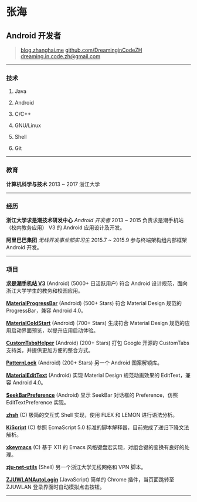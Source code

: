 # 张海

## Android 开发者

> [blog.zhanghai.me](http://blog.zhanghai.me)
> [github.com/DreaminginCodeZH](https://github.com/DreaminginCodeZH)
> [dreaming.in.code.zh@gmail.com](mailto:dreaming.in.code.zh@gmail.com)

------

### 技术

1. Java

2. Android

3. C/C++

4. GNU/Linux

5. Shell

6. Git

------

### 教育

**计算机科学与技术** 2013 ~ 2017
    浙江大学

------

### 经历

**浙江大学求是潮技术研发中心** *Android 开发者* 2013 ~ 2015
    负责求是潮手机站（校内教务应用） V3 的 Android 应用设计及开发。

**阿里巴巴集团** *无线开发事业部实习生* 2015.7 ~ 2015.9
    参与终端架构组内部框架 Android 开发。

------

### 项目

**[求是潮手机站 V3](https://play.google.com/store/apps/details?id=com.myqsc.mobile3)** (Android) (5000+ 日活跃用户)
    符合 Android 设计规范，面向浙江大学学生的教务和校园应用。

**[MaterialProgressBar](https://github.com/DreaminginCodeZH/MaterialProgressBar)** (Android) (500+ Stars)
    符合 Material Design 规范的 ProgressBar，兼容 Android 4.0。

**[MaterialColdStart](https://github.com/DreaminginCodeZH/MaterialProgressBar)** (Android) (700+ Stars)
    生成符合 Material Design 规范的应用启动界面预览，以提升应用启动体验。

**[CustomTabsHelper](https://github.com/DreaminginCodeZH/CustomTabsHelper)** (Android) (200+ Stars)
    打包 Google 开源的 CustomTabs 支持类，并提供更加方便的整合方式。

**[PatternLock](https://github.com/DreaminginCodeZH/PatternLock)** (Android) (200+ Stars)
    另一个 Android 图案解锁库。

**[MaterialEditText](https://github.com/DreaminginCodeZH/MaterialEditText)** (Android)
    实现 Material Design 规范动画效果的 EditText，兼容 Android 4.0。

**[SeekBarPreference](https://github.com/DreaminginCodeZH/SeekBarPreference)** (Android)
    显示 SeekBar 对话框的 Preference，仿照 EditTextPreference 实现。

**[zhsh](https://github.com/DreaminginCodeZH/zhsh)** (C)
    极简的交互式 Shell 实现，使用 FLEX 和 LEMON 进行语法分析。

**[KiScript](https://github.com/DreaminginCodeZH/kiscript)** (C)
    参照 EcmaScript 5.0 标准的脚本解释器，目前完成了递归下降文法解析。

**[xkeymacs](https://github.com/DreaminginCodeZH/xkeymacs)** (C)
    基于 X11 的 Emacs 风格键盘宏实现，对组合键的变换有良好的处理。

**[zju-net-utils](https://github.com/DreaminginCodeZH/zju-net-utils)** (Shell)
    另一个浙江大学无线网络和 VPN 脚本。

**[ZJUWLANAutoLogin](https://github.com/DreaminginCodeZH/ZJUWLANAutoLogin)** (JavaScript)
    简单的 Chrome 插件，当页面跳转至 ZJUWLAN 登录界面时自动模拟点击按钮。

------
